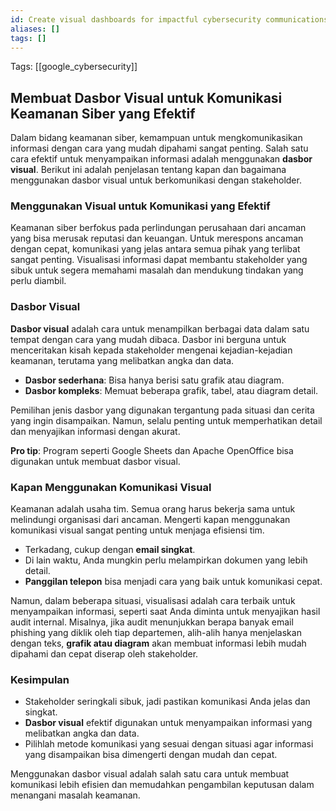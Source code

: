 ```yaml
---
id: Create visual dashboards for impactful cybersecurity communications
aliases: []
tags: []
---
```


Tags: [[google_cybersecurity]]

## Membuat Dasbor Visual untuk Komunikasi Keamanan Siber yang Efektif

Dalam bidang keamanan siber, kemampuan untuk mengkomunikasikan informasi dengan cara yang mudah dipahami sangat penting. Salah satu cara efektif untuk menyampaikan informasi adalah menggunakan **dasbor visual**. Berikut ini adalah penjelasan tentang kapan dan bagaimana menggunakan dasbor visual untuk berkomunikasi dengan stakeholder.

### Menggunakan Visual untuk Komunikasi yang Efektif

Keamanan siber berfokus pada perlindungan perusahaan dari ancaman yang bisa merusak reputasi dan keuangan. Untuk merespons ancaman dengan cepat, komunikasi yang jelas antara semua pihak yang terlibat sangat penting. Visualisasi informasi dapat membantu stakeholder yang sibuk untuk segera memahami masalah dan mendukung tindakan yang perlu diambil.

### Dasbor Visual

**Dasbor visual** adalah cara untuk menampilkan berbagai data dalam satu tempat dengan cara yang mudah dibaca. Dasbor ini berguna untuk menceritakan kisah kepada stakeholder mengenai kejadian-kejadian keamanan, terutama yang melibatkan angka dan data.

- **Dasbor sederhana**: Bisa hanya berisi satu grafik atau diagram.
- **Dasbor kompleks**: Memuat beberapa grafik, tabel, atau diagram detail.

Pemilihan jenis dasbor yang digunakan tergantung pada situasi dan cerita yang ingin disampaikan. Namun, selalu penting untuk memperhatikan detail dan menyajikan informasi dengan akurat.

**Pro tip**: Program seperti Google Sheets dan Apache OpenOffice bisa digunakan untuk membuat dasbor visual.

### Kapan Menggunakan Komunikasi Visual

Keamanan adalah usaha tim. Semua orang harus bekerja sama untuk melindungi organisasi dari ancaman. Mengerti kapan menggunakan komunikasi visual sangat penting untuk menjaga efisiensi tim.

- Terkadang, cukup dengan **email singkat**.
- Di lain waktu, Anda mungkin perlu melampirkan dokumen yang lebih detail.
- **Panggilan telepon** bisa menjadi cara yang baik untuk komunikasi cepat.

Namun, dalam beberapa situasi, visualisasi adalah cara terbaik untuk menyampaikan informasi, seperti saat Anda diminta untuk menyajikan hasil audit internal. Misalnya, jika audit menunjukkan berapa banyak email phishing yang diklik oleh tiap departemen, alih-alih hanya menjelaskan dengan teks, **grafik atau diagram** akan membuat informasi lebih mudah dipahami dan cepat diserap oleh stakeholder.

### Kesimpulan

- Stakeholder seringkali sibuk, jadi pastikan komunikasi Anda jelas dan singkat.
- **Dasbor visual** efektif digunakan untuk menyampaikan informasi yang melibatkan angka dan data.
- Pilihlah metode komunikasi yang sesuai dengan situasi agar informasi yang disampaikan bisa dimengerti dengan mudah dan cepat.

Menggunakan dasbor visual adalah salah satu cara untuk membuat komunikasi lebih efisien dan memudahkan pengambilan keputusan dalam menangani masalah keamanan.
